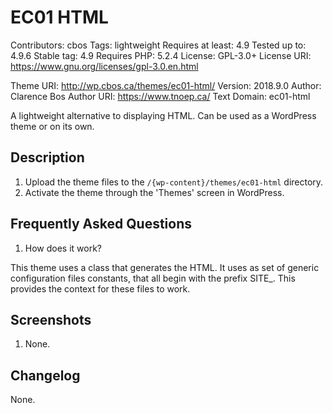 # EC01 HTML

Contributors: cbos
Tags: lightweight
Requires at least: 4.9
Tested up to: 4.9.6
Stable tag: 4.9
Requires PHP: 5.2.4
License: GPL-3.0+
License URI: https://www.gnu.org/licenses/gpl-3.0.en.html

Theme URI: http://wp.cbos.ca/themes/ec01-html/
Version: 2018.9.0
Author: Clarence Bos
Author URI: https://www.tnoep.ca/
Text Domain: ec01-html

A lightweight alternative to displaying HTML. Can be used as a WordPress theme
or on its own.

## Description

1. Upload the theme files to the `/{wp-content}/themes/ec01-html` directory.
2. Activate the theme through the 'Themes' screen in WordPress.

## Frequently Asked Questions

1. How does it work?

This theme uses a class that generates the HTML. It uses as set of generic
configuration files constants, that all begin with the prefix SITE_.
This provides the context for these files to work.

## Screenshots

1. None.

## Changelog

None.
